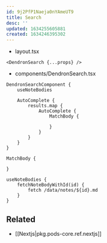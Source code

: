 ```yaml
---
id: 9j2PfP1Naeja0nYAmeUT9
title: Search
desc: ''
updated: 1634255605881
created: 1634246395302
---
```



- layout.tsx
```tsx
<DendronSearch {...props} />
```

- components/DendronSearch.tsx
```tsx
DendronSearchComponent {
    useNoteBodies

    AutoComplete {
        results.map {
            AutoComplete {
                MatchBody {

                }
            }
        }
    }
}

MatchBody {
    
}

useNoteBodies {
    fetchNoteBodyWithId(id) {
        fetch /data/notes/${id}.md
    }
}
```



## Related
- [[Nextjs|pkg.pods-core.ref.nextjs]]
